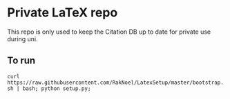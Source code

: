 # Private LaTeX repo
This repo is only used to keep the Citation DB up to date for private use during uni.

## To run
`curl https://raw.githubusercontent.com/RakNoel/LatexSetup/master/bootstrap.sh | bash; python setup.py;`
